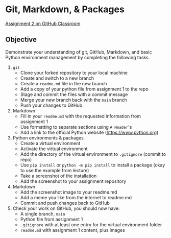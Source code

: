 # Git, Markdown, & Packages

[Assignment 2 on GitHub Classroom](https://classroom.github.com/a/Z2sWwnXF) 

## Objective
Demonstrate your understanding of git, GitHub, Markdown, and basic Python environment management by completing the following tasks.


1. `git`
	- Clone your forked repository to your local machine
	- Create and switch to a new branch
	- Create a `readme.md` file in the new branch
	- Add a copy of your python file from assignment 1 to the repo
	- Stage and commit the files with a commit message
	- Merge your new branch back with the `main` branch
	- Push your changes to GitHub
2. Markdown
	- Fill in your `readme.md` with the requested information from assignment 1
	- Use formatting to separate sections using `# Header`'s
	- Add a link to the official Python website (https://www.python.org)
3. Python environments & packages
	- Create a virtual environment
	- Activate the virtual environment
	- Add the directory of the virtual environment to `.gitignore` (commit to repo)
	- Use `pip install` or `python -m pip install` to install a package (okay to use the example from lecture)
	- Take a screenshot of the installation
	- Add the screenshot to your assignment repository
4. Markdown
	- Add the screenshot image to your readme.md
	- Add a meme you like from the internet to readme.md
	- Commit and push changes back to GitHub
5. Check your work on GitHub, you should now have:
	- A single branch, `main`
	- Python file from assignment 1
	- `.gitignore` with at least one entry for the virtual environment folder
	- `readme.md` with assignment 1 content, plus images
